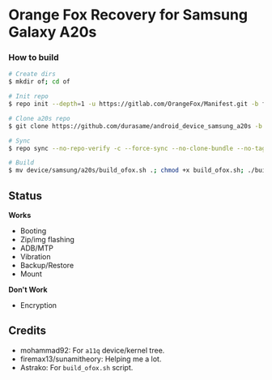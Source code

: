 # Orange Fox Recovery for Samsung Galaxy A20s

### How to build ###

```bash
# Create dirs
$ mkdir of; cd of

# Init repo
$ repo init --depth=1 -u https://gitlab.com/OrangeFox/Manifest.git -b fox_9.0

# Clone a20s repo
$ git clone https://github.com/durasame/android_device_samsung_a20s -b fox-9.0 device/samsung/a20s

# Sync
$ repo sync --no-repo-verify -c --force-sync --no-clone-bundle --no-tags --optimized-fetch --prune -j`nproc`

# Build
$ mv device/samsung/a20s/build_ofox.sh .; chmod +x build_ofox.sh; ./build_ofox.sh
```

## Status

**Works**

- Booting
- Zip/img flashing
- ADB/MTP
- Vibration
- Backup/Restore
- Mount

**Don't Work**

- Encryption

## Credits
* mohammad92: For ```a11q``` device/kernel tree.
* firemax13/sunamitheory: Helping me a lot.
* Astrako: For ```build_ofox.sh``` script.
